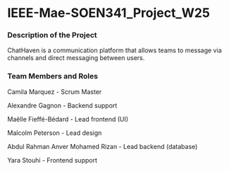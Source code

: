# IEEE-Mae-SOEN341_Project_W25

### Description of the Project
ChatHaven is a communication platform that allows teams to message via channels and direct messaging between users. 

### Team Members and Roles

Camila Marquez - Scrum Master

Alexandre Gagnon - Backend support

Maëlle Fieffé-Bédard - Lead frontend (UI)

Malcolm Peterson - Lead design

Abdul Rahman Anver Mohamed Rizan - Lead backend (database)

Yara Stouhi - Frontend support




